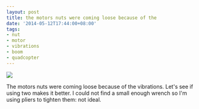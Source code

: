 ```yaml
---
layout: post
title: the motors nuts were coming loose because of the
date: '2014-05-12T17:44:00+08:00'
tags:
- nut
- motor
- vibrations
- boom
- quadcopter
---
```

 ![](https://64.media.tumblr.com/c40f5ff9b41c1485c5ecd40936a42321/tumblr_n5gzuyoJDR1sjwnlxo1_1280.jpg)  

The motors nuts were coming loose because of the vibrations. Let's see if using two makes it better. I could not find a small enough wrench so I'm using pliers to tighten them: not ideal.
